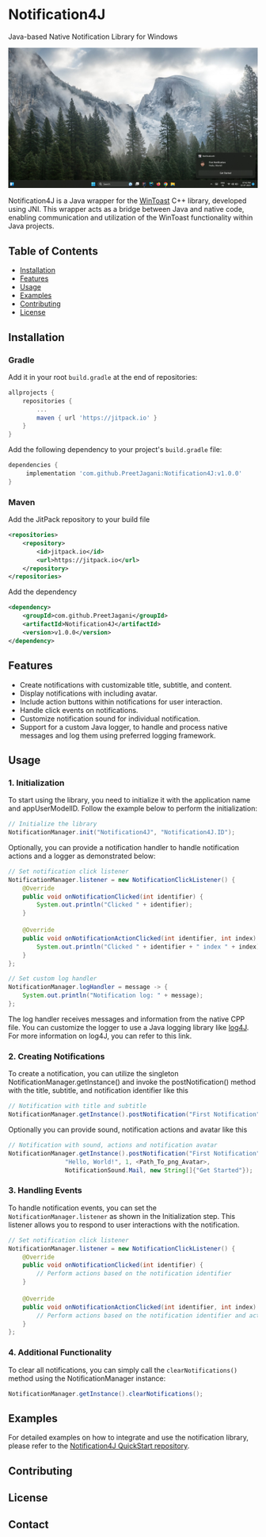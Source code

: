 # Notification4J

Java-based Native Notification Library for Windows

<img src="screenshots/GetStarted.png">

Notification4J is a Java wrapper for the [WinToast](https://github.com/mohabouje/WinToast) C++ library, developed using JNI. This wrapper acts as a bridge between Java and native code, enabling communication and utilization of the WinToast functionality within Java projects.

## Table of Contents
- [Installation](#installation)
- [Features](#features)
- [Usage](#usage)
- [Examples](#examples)
- [Contributing](#contributing)
- [License](#license)

## Installation

### Gradle
Add it in your root `build.gradle` at the end of repositories:

```groovy
allprojects {
    repositories {
        ...
        maven { url 'https://jitpack.io' }
    }
}
```

Add the following dependency to your project's `build.gradle` file:

```groovy
dependencies {
     implementation 'com.github.PreetJagani:Notification4J:v1.0.0'   
}
```

### Maven
Add the JitPack repository to your build file

```xml
<repositories>
    <repository>
        <id>jitpack.io</id>
        <url>https://jitpack.io</url>
    </repository>
</repositories>
```

Add the dependency

```xml
<dependency>
    <groupId>com.github.PreetJagani</groupId>
    <artifactId>Notification4J</artifactId>
    <version>v1.0.0</version>
</dependency>
```

## Features
- Create notifications with customizable title, subtitle, and content.
- Display notifications with including avatar.
- Include action buttons within notifications for user interaction.
- Handle click events on notifications.
- Customize notification sound for individual notification.
- Support for a custom Java logger, to handle and process native messages and log them using preferred logging framework.

## Usage

### 1. Initialization
To start using the library, you need to initialize it with the application name and appUserModelID. Follow the example below to perform the initialization:
```java
// Initialize the library
NotificationManager.init("Notification4J", "Notification4J.ID");
```

Optionally, you can provide a notification handler to handle notification actions and a logger as demonstrated below:

```java
// Set notification click listener
NotificationManager.listener = new NotificationClickListener() {
    @Override
    public void onNotificationClicked(int identifier) {
        System.out.println("Clicked " + identifier);
    }

    @Override
    public void onNotificationActionClicked(int identifier, int index) {
        System.out.println("Clicked " + identifier + " index " + index);
    }
};
```

```java
// Set custom log handler
NotificationManager.logHandler = message -> {
    System.out.println("Notification log: " + message);
};
```
The log handler receives messages and information from the native CPP file. You can customize the logger to use a Java logging library like [log4J](https://github.com/apache/logging-log4j2). For more information on log4J, you can refer to this link.

### 2. Creating Notifications
To create a notification, you can utilize the singleton NotificationManager.getInstance() and invoke the postNotification() method with the title, subtitle, and notification identifier like this
```java
// Notification with title and subtitle
NotificationManager.getInstance().postNotification("First Notification", "Hello, World!", 1);
```

Optionally you can provide sound, notification actions and avatar like this
 ```java
 // Notification with sound, actions and notification avatar
 NotificationManager.getInstance().postNotification("First Notification",
                 "Hello, World!", 1, <Path_To_png_Avatar>,
                 NotificationSound.Mail, new String[]{"Get Started"});
 ```

### 3. Handling Events
To handle notification events, you can set the `NotificationManager.listener` as shown in the Initialization step. This listener allows you to respond to user interactions with the notification.

```java
// Set notification click listener
NotificationManager.listener = new NotificationClickListener() {
    @Override
    public void onNotificationClicked(int identifier) {
        // Perform actions based on the notification identifier
    }

    @Override
    public void onNotificationActionClicked(int identifier, int index) {
        // Perform actions based on the notification identifier and action index
    }
};
```  

### 4. Additional Functionality

To clear all notifications, you can simply call the `clearNotifications()` method using the NotificationManager instance:
```java
NotificationManager.getInstance().clearNotifications();
```


## Examples
For detailed examples on how to integrate and use the notification library, please refer to the [Notification4J QuickStart repository](https://github.com/PreetJagani/Notification4J-QuickStart).

## Contributing


## License


## Contact

